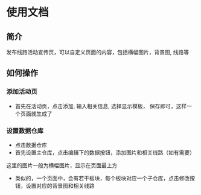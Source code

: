 # 使用文档

## 简介

发布线路活动宣传页，可以自定义页面的内容，包括横幅图片，背景图, 线路等

## 如何操作

### 添加活动页

+ 首先在活动页，点击添加, 输入相关信息, 选择显示模板， 保存即可，这样一个页面就生成了

### 设置数据仓库

+ 点击数据仓库
+ 首先设置主仓库，点击编辑下的数据按钮，添加图片和相关线路（如有需要）

这里的图片一般为横幅图片，显示在页面最上方

+ 类似的，一个页面中，会有若干板块，每个板块对应一个子仓库，点击修改按钮，设置对应的背景图和相关线路